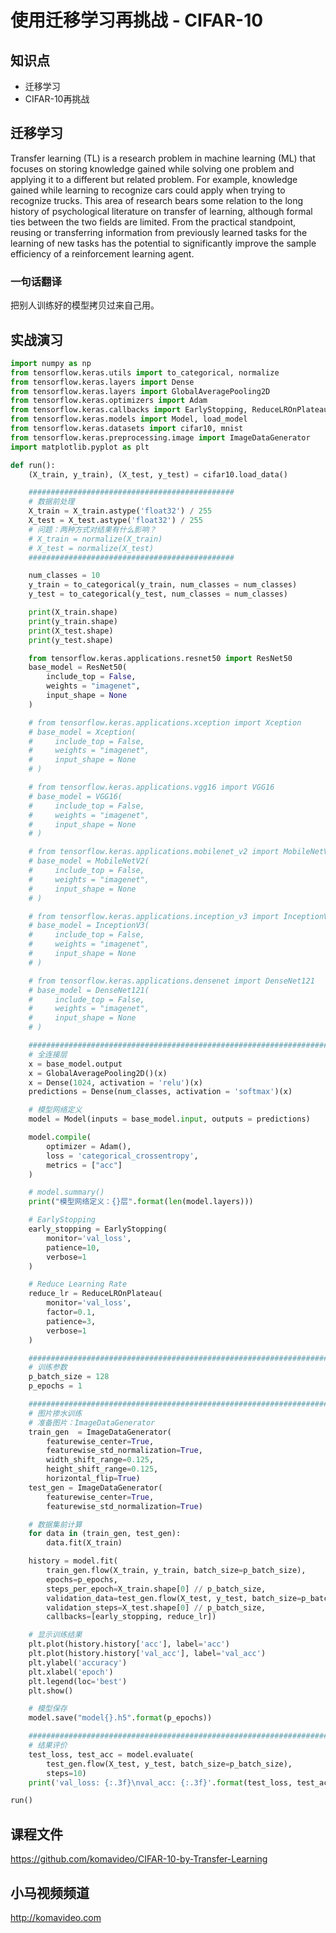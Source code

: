 使用迁移学习再挑战 - CIFAR-10
===========================

## 知识点

* 迁移学习
* CIFAR-10再挑战

## 迁移学习

Transfer learning (TL) is a research problem in machine learning (ML) that focuses on storing 
knowledge gained while solving one problem and applying it to a different but related problem.
For example, knowledge gained while learning to recognize cars could apply when trying to 
recognize trucks. This area of research bears some relation to the long history of psychological 
literature on transfer of learning, although formal ties between the two fields are limited. 
From the practical standpoint, reusing or transferring information from previously learned tasks 
for the learning of new tasks has the potential to significantly improve the sample efficiency 
of a reinforcement learning agent.

### 一句话翻译

把别人训练好的模型拷贝过来自己用。

## 实战演习

```python
import numpy as np
from tensorflow.keras.utils import to_categorical, normalize
from tensorflow.keras.layers import Dense
from tensorflow.keras.layers import GlobalAveragePooling2D
from tensorflow.keras.optimizers import Adam
from tensorflow.keras.callbacks import EarlyStopping, ReduceLROnPlateau
from tensorflow.keras.models import Model, load_model
from tensorflow.keras.datasets import cifar10, mnist
from tensorflow.keras.preprocessing.image import ImageDataGenerator
import matplotlib.pyplot as plt

def run():
    (X_train, y_train), (X_test, y_test) = cifar10.load_data()

    ##############################################
    # 数据前处理
    X_train = X_train.astype('float32') / 255
    X_test = X_test.astype('float32') / 255
    # 问题：两种方式对结果有什么影响？
    # X_train = normalize(X_train)
    # X_test = normalize(X_test)
    ##############################################

    num_classes = 10 
    y_train = to_categorical(y_train, num_classes = num_classes)
    y_test = to_categorical(y_test, num_classes = num_classes)

    print(X_train.shape)
    print(y_train.shape)
    print(X_test.shape)
    print(y_test.shape)

    from tensorflow.keras.applications.resnet50 import ResNet50
    base_model = ResNet50(
        include_top = False,
        weights = "imagenet",
        input_shape = None
    )

    # from tensorflow.keras.applications.xception import Xception
    # base_model = Xception(
    #     include_top = False,
    #     weights = "imagenet",
    #     input_shape = None
    # )

    # from tensorflow.keras.applications.vgg16 import VGG16
    # base_model = VGG16(
    #     include_top = False,
    #     weights = "imagenet",
    #     input_shape = None
    # )

    # from tensorflow.keras.applications.mobilenet_v2 import MobileNetV2
    # base_model = MobileNetV2(
    #     include_top = False,
    #     weights = "imagenet",
    #     input_shape = None
    # )

    # from tensorflow.keras.applications.inception_v3 import InceptionV3
    # base_model = InceptionV3(
    #     include_top = False,
    #     weights = "imagenet",
    #     input_shape = None
    # )

    # from tensorflow.keras.applications.densenet import DenseNet121
    # base_model = DenseNet121(
    #     include_top = False,
    #     weights = "imagenet",
    #     input_shape = None
    # )

    ###################################################################
    # 全连接层
    x = base_model.output
    x = GlobalAveragePooling2D()(x)
    x = Dense(1024, activation = 'relu')(x)
    predictions = Dense(num_classes, activation = 'softmax')(x)

    # 模型网络定义
    model = Model(inputs = base_model.input, outputs = predictions)

    model.compile(
        optimizer = Adam(),
        loss = 'categorical_crossentropy',
        metrics = ["acc"]
    )

    # model.summary()
    print("模型网络定义：{}层".format(len(model.layers)))

    # EarlyStopping
    early_stopping = EarlyStopping(
        monitor='val_loss',
        patience=10,
        verbose=1
    )

    # Reduce Learning Rate
    reduce_lr = ReduceLROnPlateau(
        monitor='val_loss',
        factor=0.1,
        patience=3,
        verbose=1
    )

    ###################################################################
    # 训练参数
    p_batch_size = 128
    p_epochs = 1

    ###################################################################
    # 图片掺水训练
    # 准备图片：ImageDataGenerator
    train_gen  = ImageDataGenerator(
        featurewise_center=True, 
        featurewise_std_normalization=True,
        width_shift_range=0.125, 
        height_shift_range=0.125, 
        horizontal_flip=True)
    test_gen = ImageDataGenerator(
        featurewise_center=True, 
        featurewise_std_normalization=True)

    # 数据集前计算
    for data in (train_gen, test_gen):
        data.fit(X_train)

    history = model.fit(
        train_gen.flow(X_train, y_train, batch_size=p_batch_size),
        epochs=p_epochs,
        steps_per_epoch=X_train.shape[0] // p_batch_size,
        validation_data=test_gen.flow(X_test, y_test, batch_size=p_batch_size),
        validation_steps=X_test.shape[0] // p_batch_size,
        callbacks=[early_stopping, reduce_lr])

    # 显示训练结果
    plt.plot(history.history['acc'], label='acc')
    plt.plot(history.history['val_acc'], label='val_acc')
    plt.ylabel('accuracy')
    plt.xlabel('epoch')
    plt.legend(loc='best')
    plt.show()

    # 模型保存
    model.save("model{}.h5".format(p_epochs))

    ###################################################################
    # 结果评价
    test_loss, test_acc = model.evaluate(
        test_gen.flow(X_test, y_test, batch_size=p_batch_size),
        steps=10)
    print('val_loss: {:.3f}\nval_acc: {:.3f}'.format(test_loss, test_acc ))

run()
```

## 课程文件

https://github.com/komavideo/CIFAR-10-by-Transfer-Learning

## 小马视频频道

http://komavideo.com
